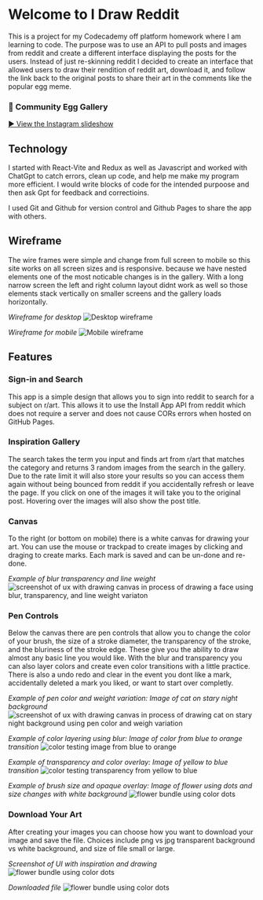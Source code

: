 # Welcome to I Draw Reddit

This is a project for my Codecademy off platform homework where I am learning to code. The purpose was to use an API to pull posts and images from reddit and create a different interface displaying the posts for the users. Instead of just re-skinning reddit I decided to create an interface that allowed users to draw their rendition of reddit art, download it, and follow the link back to the original posts to share their art in the comments like the popular egg meme.

### 🎨 Community Egg Gallery
[▶️ View the Instagram slideshow](https://www.instagram.com/p/DNgS7xMtzqB/?img_index=1)

## Technology
I started with React-Vite and Redux as well as Javascript and worked with ChatGpt to catch errors, clean up code, and help me make my program more efficient. I would write blocks of code for the intended purpoose and then ask Gpt for feedback and correctioins.

I used Git and Github for version control and Github Pages to share the app with others.

## Wireframe
The wire frames were simple and change from full screen to mobile so this site works on all screen sizes and is responsive. because we have nested elements one of the most noticable changes is in the gallery. With a long narrow screen the left and right column layout didnt work as well so those elements stack vertically on smaller screens and the gallery loads horizontally.

*Wireframe for desktop*
![Desktop wireframe](./src/assets/wireframe1.jpg)

*Wireframe for mobile*
![Mobile wireframe](./src/assets/wireframe2.jpg)

## Features

### Sign-in and Search
This app is a simple design that allows you to sign into reddit to search for a subject on r/art. This allows it to use the Install App API from reddit which does not require a server and does not cause CORs errors when hosted on GitHub Pages.

### Inspiration Gallery
The search takes the term you input and finds art from r/art that matches the category and returns 3 random images from the search in the gallery. Due to the rate limit it will also store your results so you can access them again without being bounced from reddit if you accidentally refresh or leave the page. If you click on one of the images it will take you to the original post. Hovering over the images will also show the post title.

### Canvas
To the right (or bottom on mobile) there is a white canvas for drawing your art. You can use the mouse or trackpad to create images by clicking and draging to create marks. Each mark is saved and can be un-done and re-done.

*Example of blur transparency and line weight*
![screenshot of ux with drawing canvas in process of drawing a face using blur, transparency, and line weight variaton](./src/assets/facedrawing.png)

### Pen Controls
Below the canvas there are pen controls that allow you to change the color of your brush, the size of a stroke diameter, the transparency of the stroke, and the bluriness of the stroke edge. These give you the ability to draw almost any basic line you would like. With the blur and transparency you can also layer colors and create even color transitions with a little practice. There is also a undo redo and clear in the event you dont like a mark, accidentally deleted a mark you liked, or want to start over completly.

*Example of pen color and weight variation: Image of cat on stary night background*
![screenshot of ux with drawing canvas in process of drawing cat on stary night background using pen color and weigh variation](./src/assets/catdrawing.png)

*Example of color layering using blur: Image of color from blue to orange transition*
![color testing image from blue to orange](./src/assets/blueorangedrawing.png)

*Example of transparency and color overlay: Image of yellow to blue transition*
![color testing transparency from yellow to blue](./src/assets/transparentYtoB.png)

*Example of brush size and opaque overlay: Image of flower using dots and size changes with white background*
![flower bundle using color dots](./src/assets/flowerdrawing.png)

### Download Your Art
After creating your images you can choose how you want to download your image and save the file. Choices include png vs jpg transparent background vs white background, and size of file small or large.

*Screenshot of UI with inspiration and drawing*
![flower bundle using color dots](./src/assets/floweerscreenshot.png)

*Downloaded file*
![flower bundle using color dots](./src/assets/flowerdrawing.png)